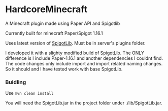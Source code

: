 # HardcoreMinecraft
A Minecraft plugin made using Paper API and Spigotlib

Currently built for minecraft Paper/Spigot 1.16.1

Uses latest version of [SpigotLib](https://www.spigotmc.org/resources/spigotlib.5925/). Must be in server's plugins folder.

I developed it with a slighty modified build of SpigotLib. The ONLY difference is I include Paper-1.16.1 and another dependencies I couldnt find. 
The code changes only include import and import related naming changes. So it should and I have tested work with base SpigotLib.

### Buidling
Use `mvn clean install`

You will need the SpigotLib.jar in the project folder under ./lib/SpigotLib.jar.
